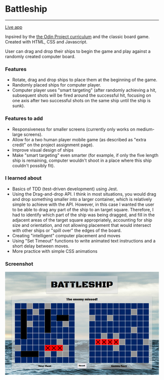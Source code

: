 # Battleship

---

[Live app](https://trentkeyes.github.io/battleship/)

Inpsired by the [the Odin Project curriculum](https://www.theodinproject.com/lessons/node-path-javascript-battleship) and the classic board game. Created with HTML, CSS and Javascript.

User can drag and drop their ships to begin the game and play against a randomly created computer board. 

### Features

- Rotate, drag and drop ships to place them at the beginning of the game.
- Randomly placed ships for computer player.
- Computer player uses "smart targeting" (after randomly achieving a hit, subsequent shots will be fired around the successful hit, focusing on one axis after two successful shots on the same ship until the ship is sunk).

### Features to add

- Responsiveness for smaller screens (currently only works on medium-large screens).
- Allow for a two human player mobile game (as described as "extra credit" on the project assignment page).
- Improve visual design of ships
- Make "smart targeting" even smarter (for example, if only the five length ship is remaining, computer wouldn't shoot in a place where this ship couldn't possibly fit).

### I learned about

- Basics of TDD (test-driven development) using Jest.
- Using the Drag-and-drop API. I think in most situations, you would drag and drop something smaller into a larger container, which is relatively simple to achieve with the API. However, in this case I wanted the user to be able to drag any part of the ship to an target square. Therefore, I had to identify which part of the ship was being dragged, and fill in the adjacent areas of the target square appropriately, accounting for ship size and orientation, and not allowing placement that would intersect with other ships or "spill over" the edges of the board.
- Creating "intelligent" computer placement and moves
- Using "Set Timeout" functions to write animated text instructions and a short delay between moves.
- More practice with simple CSS animations

### Screenshot

![Battleship app screenshot](/dist/images/battleship.png)
